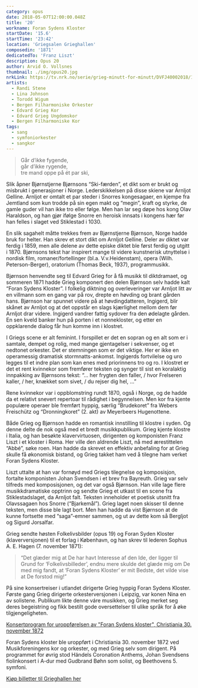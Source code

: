 ```yaml
---
category: opus
date: 2018-05-07T12:00:00.048Z
title: '20'
workname: Foran Sydens Kloster
startDate: '15.6'
startTime: '23:42'
location: 'Griegsalen Grieghallen'
composedin: '1871'
dedicatedTo: 'Franz Liszt'
description: Opus 20
author: Arvid O. Vollsnes
thumbnail: ./img/opus20.jpg
nrkLink: https://tv.nrk.no/serie/grieg-minutt-for-minutt/DVFJ40002018/15-06-2018
artists:
  - Randi Stene
  - Lina Johnson
  - Torodd Wigum
  - Bergen Filharmoniske Orkester
  - Edvard Grieg Kor
  - Edvard Grieg Ungdomskor
  - Bergen Filharmoniske Kor
tags:
  - sang
  - symfoniorkester
  - sangkor
---
```

> Går d’ikke fygende,  
går d’ikke rygende,  
tre mand oppe på ét par ski,

Slik åpner Bjørnstjerne Bjørnsons “Ski-færden”, et dikt som er brukt og misbrukt i generasjoner i Norge. Lederskikkelsen på disse skiene var Arnljot Gelline. Arnljot er omtalt et par steder i Snorres kongesagaer, en kjempe fra Jemtland som kun trodde på sin egen makt og “megin”, kraft og styrke, de gamle guder vil han ikke tro eller følge. Men han lar seg døpe hos kong Olav Haraldson, og han gjør ifølge Snorre en heroisk innsats i kongens hær før han felles i slaget ved Stiklestad i 1030.

En slik sagahelt måtte trekkes frem av Bjørnstjerne Bjørnson, Norge hadde bruk for helter. Han skrev et stort dikt om Arnljot Gelline. Deler av diktet var ferdig i 1859, men alle delene av dette episke diktet ble først ferdig og utgitt i 1870. Bjørnsons tekst har inspirert mange til videre kunstnerisk utnyttelse i nordisk film, romaner/fortellinger (bl.a. V.v.Heidenstam), opera (Wilh. Peterson-Berger), oratorium (Thomas Beck, 1937), programmusikk.

Bjørnson henvendte seg til Edvard Grieg for å få musikk til diktdramaet, og sommeren 1871 hadde Grieg komponert den delen Bjørnson selv hadde kalt “Foran Sydens Kloster”. I folkelig diktning og overleveringer var Arnljot litt av en villmann som en gang var på rov, drepte en høvding og brant gården hans. Bjørnson har spunnet videre på at høvdingdatteren, Ingigerd, blir skånet av Arnljot og at det oppstår en slags kjærlighet mellom dem før Arnljot drar videre. Ingigerd vandrer fattig sydover fra den ødelagte gården. En sen kveld banker hun på porten i et nonnekloster, og etter en oppklarende dialog får hun komme inn i klostret.

I Griegs scene er alt feminint. I forspillet er det en sopran og en alt som er i samtale, dempet og rolig, med mange gjentagelser i sekvenser, og et nedtonet orkester. Det er stemningen som er det viktige. Her er ikke en operamessig dramatisk stormnatts-ankomst. Ingigerds fortvilelse og uro legges til et indre plan som kan enes med priorinnens tro og ro. I klostret er det et rent kvinnekor som fremfører teksten og synger til sist en koralaktig innpakking av Bjørnsons tekst: “… her frygten den faller, / hvor Frelseren kaller, / her, knækket som sivet, / du rejser dig hel, …”

Rene kvinnekor var i oppblomstring rundt 1870, også i Norge, og de hadde da et relativt snevert repertoar til rådighet i begynnelsen. Men kor fra kjente populære operaer ble fremført hyppig, særlig “Brudekoret” fra Webers Freischütz og “Dronningkoret” (2. akt) av Meyerbeers Hugenottene.

Både Grieg og Bjørnson hadde en romantisk innstilling til klostre i syden. Og denne delte de nok også med et bredt musikkpublikum. Grieg kjente klostre i Italia, og han besøkte klavervirtuosen, dirigenten og komponisten Franz Liszt i et kloster i Roma. Her ville den aldrende Liszt, nå med ærestittelen “Abbé”, søke roen. Han hadde da skrevet en effektiv anbefaling for at Grieg skulle få økonomisk bistand, og Grieg takket ham ved å tilegne ham verket Foran Sydens Kloster.

Liszt uttalte at han var fornøyd med Griegs tilegnelse og komposisjon, fortalte komponisten Johan Svendsen i et brev fra Bayreuth. Grieg var selv tilfreds med komposisjonen, og det var også Bjørnson. Han ville lage flere musikkdramatiske opptrinn og sendte Grieg et utkast til en scene fra Stiklestadslaget, da Arnljot falt. Teksten inneholder et poetisk utsnitt fra Olavssagaen hos Snorre (“Bjarkemål”). Grieg laget noen skisser til denne teksten, men disse ble lagt bort. Men han hadde da vist Bjørnson at de kunne fortsette med “saga”-emner sammen, og ut av dette kom så Bergljot og Sigurd Jorsalfar.

Grieg sendte høsten Folkelivsbilder (opus 19) og Foran Syden Kloster (klaverversjonen) til et forlag i København, og han skrev til lederen Sophus A. E. Hagen (7. november 1871):

> “Det glæder mig at De har havt Interesse af den Ide, der ligger til Grund for ‘Folkelivsbilleder’, endnu mere skulde det glæde mig om De med mig fandt, at ‘Foran Sydens Kloster’ er mit Bedste, det vilde vise at De forstod mig!”

På sine konsertreiser i utlandet dirigerte Grieg hyppig Foran Sydens Kloster. Første gang Grieg dirigerte orkesterversjonen i Leipzig, var konen Nina en av solistene. Publikum likte denne váre musikken, og Grieg merket seg deres begeistring og fikk bestilt gode oversettelser til ulike språk for å øke tilgjengeligheten.

<a href="http://bergen.folkebibl.no/arkiv/grieg/konsertprogram/stor_18721130_kristiania.pdf" target="_blank">Konsertprogram for uroppførelsen av "Foran Sydens kloster", Christiania 30. november 1872</a>

Foran Sydens kloster ble uroppført i Christiania 30. november 1872 ved Musikforeningens kor og orkester, og med Grieg selv som dirigent. På programmet for øvrig stod Händels Coronation Anthems, Johan Svendsens fiolinkonsert i A-dur med Gudbrand Bøhn som solist, og Beethovens 5. symfoni.

<div class="button postButton"><a href="http://harmonien.no/konserter-og-billetter/2018/06/grieg-minutt-for-minutt/" target="_blank">Kjøp billetter til Grieghallen her</a></div>
